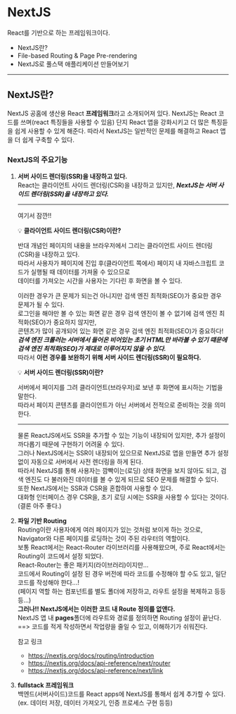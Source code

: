 # NextJS

React를 기반으로 하는 프레임워크이다.

- NextJS란?
- File-based Routing & Page Pre-rendering
- NextJS로 풀스택 애플리케이션 만들어보기

---

## NextJS란?

NextJS 공홈에 생산용 React **프레임워크**라고 소개되어져 있다.
NextJS는 React 코드를 쓰며(react 특징들을 사용할 수 있음) 단지 React 앱을 강화시키고 더 많은 특징듣을 쉽게 사용할 수 있게 해준다.
따라서 NextJS는 일반적인 문제를 해결하고 React 앱을 더 쉽게 구축할 수 있다.

### NextJS의 주요기능

1. **서버 사이드 렌더링(SSR)을 내장하고 있다.**  
   React는 클라이언트 사이드 렌더링(CSR)을 내장하고 있지만, **_NextJS는 서버 사이드 렌더링(SSR)을 내장하고 있다._**

   ***

   여기서 잠깐!!

   💡 **클라이언트 사이드 렌더링(CSR)이란?**

   반대 개념인 페이지의 내용을 브라우저에서 그리는 클라이언트 사이드 렌더링(CSR)을 내장하고 있다.  
   따라서 사용자가 페이지에 진입 후(클라이언트 쪽에서) 페이지 내 자바스크립트 코드가 실행될 때 데이터를 가져올 수 있으므로  
   데이터를 가져오는 시간을 사용자는 기다린 후 화면을 볼 수 있다.

   이러한 경우가 큰 문제가 되는건 아니지만 검색 엔진 최적화(SEO)가 중요한 경우 문제가 될 수 있다.  
   로그인을 해야만 볼 수 있는 화면 같은 경우 검색 엔진이 볼 수 없기에 검색 엔진 최적화(SEO)가 중요하지 않지만,  
   콘텐츠가 많이 공개되어 있는 화면 같은 경우 검색 엔진 최적화(SEO)가 중요하다!  
   **_검색 엔진 크롤러는 서버에서 들어온 비어있는 초기 HTML만 바라볼 수 있기 떄문에 검색 엔진 최적화(SEO)가 제대로 이루어지지 않을 수 있다._**  
   따라서 **이런 경우를 보완하기 위해 서버 사이드 렌더링(SSR)이 필요하다.**

   💡 **서버 사이드 렌더링(SSR)이란?**

   서버에서 페이지를 그려 클라이언트(브라우저)로 보낸 후 화면에 표시하는 기법을 말한다.  
   따라서 페이지 콘텐츠를 클라이언트가 아닌 서버에서 전적으로 준비하는 것을 의미한다.

   ***

   물론 ReactJS에서도 SSR을 추가할 수 있는 기능이 내장되어 있지만, 추가 설정이 까다롭기 때문에 구현하기 어려울 수 있다.  
   그러나 NextJS에서는 SSR이 내장되어 있으므로 NextJS로 앱을 만들면 추가 설정 없이 자동으로 서버에서 사전 렌더링을 하게 된다.  
   따라서 NextJS를 통해 사용자는 깜빡이는(로딩) 상태 화면을 보지 않아도 되고, 검색 엔진도 다 불러와진 데이터를 볼 수 있게 되므로 SEO 문제를 해결할 수 있다.  
   또한 NextJS에서는 SSR과 CSR을 혼합하여 사용할 수 있다.  
   대화형 인터페이스 경우 CSR을, 초기 로딩 시에는 SSR을 사용할 수 있다는 것이다.(결론 아주 좋다.)

2. **파일 기반 Routing**  
   Routing이란 사용자에게 여러 페이지가 있는 것처럼 보이게 하는 것으로, Navigator와 다른 페이지를 로딩하는 것이 주된 라우터의 역할이다.  
   보통 React에서는 React-Router 라이브러리를 사용해왔으며, 주로 React에서는 Routing이 코드에서 설정 되었다.  
   React-Router는 좋은 패키지(라이브러리)이지만...  
   코드에서 Routing이 설정 된 경우 버전에 따라 코드를 수정해야 할 수도 있고, 일단 코드를 작성해야 한다...!  
   (페이지 역할 하는 컴포넌트를 별도 폴더에 저장하고, 라우트 설정을 복제하고 등등등...)  
   **그러나!! NextJS에서는 이러한 코드 내 Route 정의를 없앤다.**  
   NextJS 앱 내 **pages**폴더에 라우트와 경로를 정의하면 Routing 설정이 끝난다.  
   ==> 코드를 적게 작성하면서 작업량을 줄일 수 있고, 이해하기가 쉬워진다.  
   
   참고 링크
      - https://nextjs.org/docs/routing/introduction
      - https://nextjs.org/docs/api-reference/next/router
      - https://nextjs.org/docs/api-reference/next/link

3. **fullstack 프레임워크**  
   백엔드(서버사이드)코드를 React apps에 NextJS를 통해서 쉽게 추가할 수 있다.  
   (ex. 데이터 저장, 데이터 가져오기, 인증 프로세스 구현 등등)
